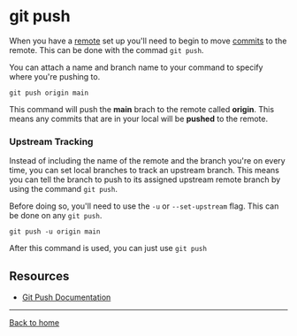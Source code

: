 # git push

When you have a [remote](./Remote.md) set up you'll need to begin to move [commits](./COMMIT.md) to the remote. This can be done with the commad `git push`.

You can attach a name and branch name to your command to specify where you're pushing to.

```
git push origin main
```

This command will push the **main** brach to the remote called **origin**. This means any commits that are in your local will be **pushed** to the remote.

### Upstream Tracking

Instead of including the name of the remote and the branch you're on every time, you can set local branches to track an upstream branch. This means you can tell the branch to push to its assigned upstream remote branch by using the command `git push`.

Before doing so, you'll need to use the `-u` or `--set-upstream` flag. This can be done on any `git push`.

```
git push -u origin main
```

After this command is used, you can just use `git push`

## Resources

- [Git Push Documentation](https://git-scm.com/docs/git-push)

---

[Back to home](../README.md)